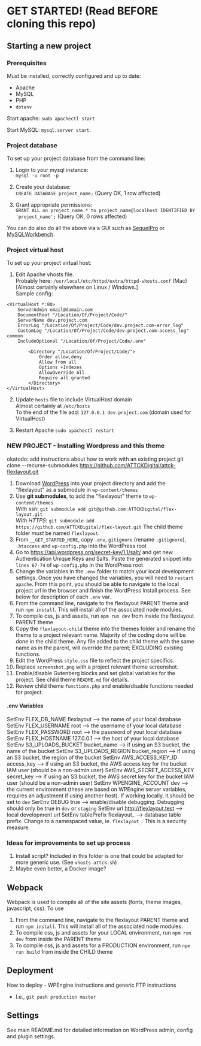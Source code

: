 # GET STARTED! (Read BEFORE cloning this repo)

## Starting a new project

### Prerequisites

Must be installed, correctly configured and up to date:
- Apache
- MySQL
- PHP
- `dotenv`

Start apache:
`sudo apachectl start`

Start MySQL:
`mysql.server start`.

### Project database

To set up your project database from the command line:

1. Login to your mysql instance:  
`mysql -u root -p`  

2. Create your database:  
`CREATE DATABASE project_name;` (Query OK, 1 row affected)

3. Grant appropriate permissions:  
`GRANT ALL on project_name.* to project_name@localhost IDENTIFIED BY 'project_name';` (Query OK, 0 rows affected)

You can do also do all the above via a GUI such as [SequelPro](https://www.sequelpro.com/) or [MySQLWorkbench](https://www.mysql.com/products/workbench/).

### Project virtual host

To set up your project virtual host:

1. Edit Apache vhosts file.  
Probably here: `/usr/local/etc/httpd/extra/httpd-vhosts.conf` (Mac)  
[Almost certainly elsewhere on Linux / Windows.]  
Sample config:  
```
<VirtualHost *:80>
    ServerAdmin email@domain.com
    DocumentRoot "/Location/Of/Project/Code/"
    ServerName dev.project.com
    ErrorLog "/Location/Of/Project/Code/dev.project.com-error_log"
    CustomLog "/Location/Of/Project/Code/dev.project.com-access_log" common
    IncludeOptional "/Location/Of/Project/Code/.env"

        <Directory "/Location/Of/Project/Code/">
            Order allow,deny
            Allow from all
            Options +Indexes
            AllowOverride All
            Require all granted
        </Directory>
</VirtualHost>
```

2. Update `hosts` file to include VirtualHost domain  
Almost certainly at `/etc/hosts`  
To the end of the file add: `127.0.0.1 dev.project.com` (domain used for VirtualHost)

3. Restart Apache `sudo apachectl restart`

### NEW PROJECT - Installing Wordpress and this theme 

okatodo: add instructions about how to work with an existing project
git clone --recurse-submodules https://github.com/ATTCKDigital/attck-flexlayout.git

1. Download [WordPress](https://wordpress.org/download/) into your project directory and add the "flexlayout" as a submodule in `wp-content/themes`
2. Use **git submodules**, to add the "flexlayout" theme to `wp-content/themes`.  
*With ssh*: `git submodule add git@github.com:ATTCKDigital/flex-layout.git`  
*With HTTPS*: `git submodule add https://github.com/ATTCKDigital/flex-layout.git`
The child theme folder *must* be named  `flexlayout`.
3. From `__GET_STARTED_HERE`, copy `.env`, `gitignore` (rename `.gitignore`), `.htaccess` and `wp-config.php` into the WordPress root
4. Go to https://api.wordpress.org/secret-key/1.1/salt/ and get new Authentication Unique Keys and Salts. Paste the generated snippet into `lines 67-74` of `wp-config.php` in the WordPress root
5. Change the variables in the `.env` folder to match your local development settings. Once you have changed the variables, you will need to `restart apache`. From this point, you should be able to navigate to the local project url in the browser and finish the WordPress Install process. See below for description of each `.env` var.
6. From the command line, navigate to the flexlayout PARENT theme and run `npm install`.  This will install all of the associated node modules. 
7. To compile css, js and assets, run `npm run dev` from inside the flexlayout PARENT theme
8. Copy the `flexlayout-child` theme into the themes folder and rename the theme to a project relevant name.  Majority of the coding done will be done in the child theme. Any file added to the child theme with the same name as in the parent, will override the parent; EXCLUDING existing functions.
9. Edit the WordPress `style.css` file to reflect the project specifics.
10. Replace `screenshot.png` with a project relevant theme screenshot.
11. Enable/disable Gutenberg blocks and set global variables for the project.  See child theme `README.md` for details.
12. Review child theme `functions.php` and enable/disable functions needed for project.


#### .env Variables
SetEnv FLEX_DB_NAME flexlayout --> the name of your local database
SetEnv FLEX_USERNAME root --> the username of your local database
SetEnv FLEX_PASSWORD root --> the password of your local database
SetEnv FLEX_HOSTNAME 127.0.0.1 --> the host of your local database
SetEnv S3_UPLOADS_BUCKET bucket_name --> if using an S3 bucket, the name of the bucket
SetEnv S3_UPLOADS_REGION bucket_region --> if using an S3 bucket, the region of the bucket
SetEnv AWS_ACCESS_KEY_ID access_key --> if using an S3 bucket, the AWS access key for the bucket IAM user (should be a non-admin user)
SetEnv AWS_SECRET_ACCESS_KEY secret_key --> if using an S3 bucket, the AWS secret key for the bucket IAM user (should be a non-admin user)
SetEnv WPENGINE_ACCOUNT dev --> the current environment (these are based on WPEngine server variables, requires an adjustment if using another host). If working locally, it should be set to `dev`
SerEnv DEBUG true --> enable/disable debugging.  Debugging should only be true in  `dev` or `staging`
SetEnv url http://flexlayout.test --> local development url
SetEnv tablePrefix flexlayout_ --> database table prefix.  Change to a namespaced value, ie. `flexlayout_`.  This is a security measure.

### Ideas for improvements to set up process

1. Install script? Included in this folder is one that could be adapted for more generic use. (See `vhosts-attck.sh`)
2. Maybe even better, a Docker image?

## Webpack
Webpack is used to compile all of the site assets (fonts, theme images, javascript, css). To use
1. From the command line, navigate to the flexlayout PARENT theme and run `npm install`.  This will install all of the associated node modules.
2. To compile css, js and assets for your LOCAL environment, run `npm run dev` from inside the PARENT theme
2. To compile css, js and assets for a PRODUCTION environment, run `npm run build` from inside the CHILD theme

## Deployment
How to deploy - WPEngine instructions and generic FTP instructions
- I.e., `git push production master`

## Settings
See main README.md for detailed information on WordPress admin, config  and plugin settings.
